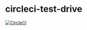 # circleci-test-drive

[![CircleCI](https://circleci.com/gh/anishkny/circleci-test-drive.svg?style=svg)](https://circleci.com/gh/anishkny/workflows/circleci-test-drive)
